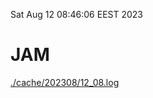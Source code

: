 Sat Aug 12 08:46:06 EEST 2023
# JAM
<a href='./cache/202308/12_08.log'>./cache/202308/12_08.log</a>
